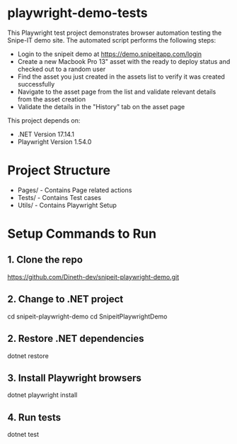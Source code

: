 # playwright-demo-tests
This Playwright test project demonstrates browser automation testing the Snipe-IT demo site. The automated script performs the following steps:
- Login to the snipeit demo at https://demo.snipeitapp.com/login
- Create a new Macbook Pro 13" asset with the ready to deploy status and checked out to a random user
- Find the asset you just created in the assets list to verify it was created successfully
- Navigate to the asset page from the list and validate relevant details from the asset creation
- Validate the details in the "History" tab on the asset page

This project depends on:

- .NET Version 17.14.1
- Playwright Version 1.54.0


# Project Structure
- Pages/ - Contains Page related actions
- Tests/ - Contains Test cases
- Utils/ - Contains Playwright Setup 


# Setup Commands to Run
## 1. Clone the repo
https://github.com/Dineth-dev/snipeit-playwright-demo.git

## 2. Change to .NET project
cd snipeit-playwright-demo
cd SnipeitPlaywrightDemo

## 2. Restore .NET dependencies
dotnet restore

## 3. Install Playwright browsers
dotnet playwright install

## 4. Run tests
dotnet test

